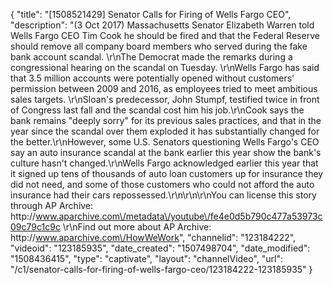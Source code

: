 {
    "title": "[1508521429] Senator Calls for Firing of Wells Fargo CEO",
    "description": "(3 Oct 2017) Massachusetts Senator Elizabeth Warren told Wells Fargo CEO Tim Cook he should be fired and that the Federal Reserve should remove all company board members who served during the fake bank account scandal. \r\nThe Democrat made the remarks during a congressional hearing on the scandal on Tuesday. \r\nWells Fargo has said that 3.5 million accounts were potentially opened without customers' permission between 2009 and 2016, as employees tried to meet ambitious sales targets. \r\nSloan's predecessor, John Stumpf, testified twice in front of Congress last fall and the scandal cost him his job.\r\nCook says the bank remains \"deeply sorry\" for its previous sales practices, and that in the year since the scandal over them exploded it has substantially changed for the better.\r\nHowever, some U.S. Senators questioning Wells Fargo's CEO say an auto insurance scandal at the bank earlier this year show the bank's culture hasn't changed.\r\nWells Fargo acknowledged earlier this year that it signed up tens of thousands of auto loan customers up for insurance they did not need, and some of those customers who could not afford the auto insurance had their cars repossessed.\r\n\r\n\r\nYou can license this story through AP Archive: http:\/\/www.aparchive.com\/metadata\/youtube\/fe4e0d5b790c477a53973c09c79c1c9c \r\nFind out more about AP Archive: http:\/\/www.aparchive.com\/HowWeWork",
    "channelid": "123184222",
    "videoid": "123185935",
    "date_created": "1507498704",
    "date_modified": "1508436415",
    "type": "captivate",
    "layout": "channelVideo",
    "url": "\/c1\/senator-calls-for-firing-of-wells-fargo-ceo\/123184222-123185935"
}